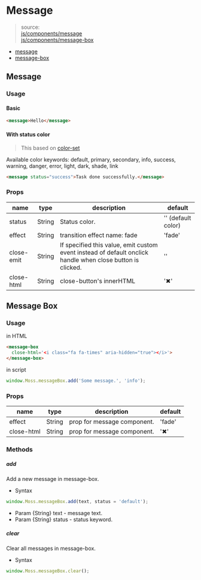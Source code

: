 # Message
> source:  
[js/components/message](../src/js/components/message.vue)  
[js/components/message-box](../src/js/components/message-box.vue)

- [message](#message)
- [message-box](#message-box)

## Message
### Usage
#### Basic
```html
<message>Hello</message>
```
#### With status color
> This based on [color-set](color-set.md)

Available color keywords: default, primary, secondary, info, success, warning, danger, error, light, dark, shade, link

```html
<message status="success">Task done successfully.</message>
```

### Props
| name | type | description | default |
| ---- | ---- | ----------- | ------- |
| status | String | Status color. | '' (default color) |
| effect | String | transition effect name: fade | 'fade' |
| close-emit | String | If specified this value, emit custom event instead of default onclick handle when close button is clicked. | '' |
| close-html | String | close-button's innerHTML | '✖' |

## Message Box
### Usage
in HTML
```html
<message-box
  close-html='<i class="fa fa-times" aria-hidden="true"></i>'>
</message-box>
```
in script
```js
window.Moss.messageBox.add('Some message.', 'info');
```

### Props
| name | type | description | default |
| ---- | ---- | ----------- | ------- |
| effect | String | prop for message component. | 'fade' |
| close-html | String | prop for message component. | '✖' |

### Methods
##### add
Add a new message in message-box.
- Syntax
```js
window.Moss.messageBox.add(text, status = 'default');
```
- Param {String} text - message text.
- Param {String} status - status keyword.

##### clear
Clear all messages in message-box.
- Syntax
```js
window.Moss.messageBox.clear();
```
